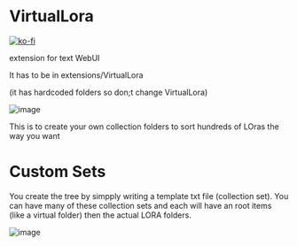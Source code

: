 # VirtualLora

[![ko-fi](https://ko-fi.com/img/githubbutton_sm.svg)](https://ko-fi.com/Q5Q5MOB4M)

extension for text WebUI

It has to be in extensions/VirtualLora

(it has hardcoded folders so don;t change VirtualLora)

![image](https://github.com/FartyPants/VirtualLora/assets/23346289/2aa0d0d6-7288-4179-99e7-d8e60c8187be)

This is to create your own collection folders to sort hundreds of LOras the way you want

# Custom Sets

You create the tree by simpply writing a template txt file (collection set). You can have many of these collection sets and each will have an root items (like a virtual folder) then the actual LORA folders.

![image](https://github.com/FartyPants/VirtualLora/assets/23346289/c952ab9e-0113-4213-99a5-5c8bee4e9543)



